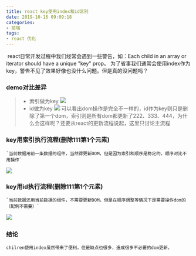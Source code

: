 ```yaml
---
title: react key使用index和id区别
date: 2019-10-16 09:09:18
categories:
- 前端
tags:
- react 优化
---
```

​    react日常开发过程中我们经常会遇到一些警告，如：Each child in an array or iterator should have a unique "key" prop。 为了省事我们通常会使用index作为key，警告不见了效果好像也没什么问题。但是真的没问题吗？
<!-- more -->
### demo对比差异
>* 索引做为key
![](/assets/blogImg/id_index.png)
>* id做为key
​![](/assets/blogImg/id_unique.png)
    可以看出dom操作是完全不一样的，id作为key则只是删除了第一个dom，索引则是所有dom都更新了222、333、444，为什么会这样呢？还要从react的更新流程说起，这里只讨论主流程
### key用索引执行流程(删除111第1个元素)
    `当前数据用前一条数据的组件，当然得更新DOM，但是因为索引和顺序是稳定的，顺序对比不用操作`
![](/assets/blogImg/index_key.png)

### key用id执行流程(删除111第1个元素)
    `当前数据还用当前数据的组件，不需要更新DOM，但是在顺序调整等情况下是需要操作dom的（配例不需要）`
![](/assets/blogImg/id_key.png)
​
### 结论
    chilren使用index虽然带来了便利，但是缺点也很多，造成很多不必要的dom更新。